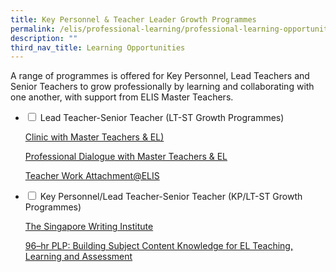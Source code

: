 ```yaml
---
title: Key Personnel & Teacher Leader Growth Programmes
permalink: /elis/professional-learning/professional-learning-opportunities/teacher-leader-growth-programmes/
description: ""
third_nav_title: Learning Opportunities
---
```

A range of programmes is offered for Key Personnel, Lead Teachers and Senior Teachers to grow professionally by learning and collaborating with one another, with support from ELIS Master Teachers.

<ul class="jekyllcodex_accordion">
  <li>
    <input type="checkbox" id="accordion1">
    <label for="accordion1">Lead Teacher-Senior Teacher (LT-ST Growth Programmes)</label>
    <div>
      <p><a href="https://staging.d1wti0p44mqune.amplifyapp.com/elis/professional-learning/professional-learning-opportunities/clinic-with-master-teachers-el/">Clinic with Master Teachers & EL)</a></p>
			<p><a href="https://staging.d1wti0p44mqune.amplifyapp.com/elis/professional-learning/professional-learning-opportunities/professional-dialogue/">Professional Dialogue with Master Teachers & EL</a></p>
			<p><a href="https://staging.d1wti0p44mqune.amplifyapp.com/elis/professional-learning/professional-learning-opportunities/teacher-work-attachment-elis/">Teacher Work Attachment@ELIS</a></p>
    </div>
	</li>  
	<li>
    <input type="checkbox" id="accordion2">
    <label for="accordion2">Key Personnel/Lead Teacher-Senior Teacher (KP/LT-ST Growth Programmes)</label>
    <div>
      <p><a href="https://staging.d1wti0p44mqune.amplifyapp.com/elis/professional-learning/professional-learning-opportunities/the-singapore-writing-institute/">The Singapore Writing Institute</a></p>
			<p><a href="https://staging.d1wti0p44mqune.amplifyapp.com/elis/professional-learning/professional-learning-opportunities/building-subject-content-knowledge/">96–hr PLP: Building Subject Content Knowledge for EL Teaching, Learning and Assessment</a></p>
    </div>
	</li>  
</ul>
